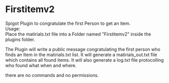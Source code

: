 # Firstitemv2
Spigot Plugin to congratulate the first Person to get an item. \
Usage: \
Place the matirials.txt file into a Folder named "Firstitemv2" inside the plugins folder. 

The Plugin will write a public message congratulating the first person who finds an Item in the matirials.txt list. It will generate a matirials_out.txt file which contains all found items.
It will also generate a log.txt file protocolling who found what when and where. 

there are no commands and no permissions.

